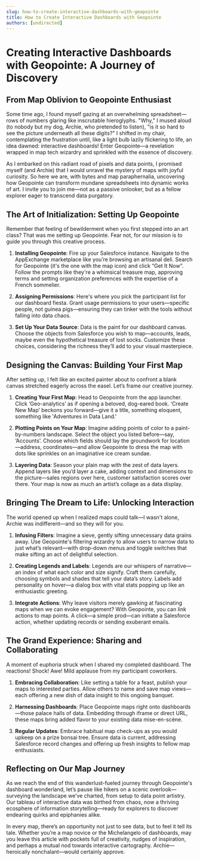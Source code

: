 ```yaml
---
slug: how-to-create-interactive-dashboards-with-geopointe
title: How to Create Interactive Dashboards with Geopointe
authors: [undirected]
---
```



# Creating Interactive Dashboards with Geopointe: A Journey of Discovery

## From Map Oblivion to Geopointe Enthusiast

Some time ago, I found myself gazing at an overwhelming spreadsheet—rows of numbers glaring like inscrutable hieroglyphs. "Why," I mused aloud (to nobody but my dog, Archie, who pretended to listen), "is it so hard to see the picture underneath all these digits?" I shifted in my chair, contemplating the frustration until, like a light bulb lazily flickering to life, an idea dawned: interactive dashboards! Enter Geopointe—a revelation wrapped in map tech wizardry and sprinkled with the essence of discovery.

As I embarked on this radiant road of pixels and data points, I promised myself (and Archie) that I would unravel the mystery of maps with joyful curiosity. So here we are, with bytes and map paraphernalia, uncovering how Geopointe can transform mundane spreadsheets into dynamic works of art. I invite you to join me—not as a passive onlooker, but as a fellow explorer eager to transcend data purgatory.

## The Art of Initialization: Setting Up Geopointe

Remember that feeling of bewilderment when you first stepped into an art class? That was me setting up Geopointe. Fear not, for our mission is to guide you through this creative process.

1. **Installing Geopointe**: Fire up your Salesforce instance. Navigate to the AppExchange marketplace like you’re browsing an artisanal deli. Search for Geopointe (it's the one with the map icon) and click “Get It Now”. Follow the prompts like they're a whimsical treasure map, approving terms and setting organization preferences with the expertise of a French sommelier.

2. **Assigning Permissions**: Here's where you pick the participant list for our dashboard fiesta. Grant usage permissions to your users—specific people, not guinea pigs—ensuring they can tinker with the tools without falling into data chaos.

3. **Set Up Your Data Source**: Data is the paint for our dashboard canvas. Choose the objects from Salesforce you wish to map—accounts, leads, maybe even the hypothetical treasure of lost socks. Customize these choices, considering the richness they’ll add to your visual masterpiece.

## Designing the Canvas: Building Your First Map

After setting up, I felt like an excited painter about to confront a blank canvas stretched eagerly across the easel. Let’s frame our creative journey.

1. **Creating Your First Map**: Head to Geopointe from the app launcher. Click ‘Geo-analytics’ as if opening a beloved, dog-eared book. ‘Create New Map’ beckons you forward—give it a title, something eloquent, something like 'Adventures in Data Land.'

2. **Plotting Points on Your Map**: Imagine adding points of color to a paint-by-numbers landscape. Select the object you listed before—say, ‘Accounts’. Choose which fields should lay the groundwork for location—address, coordinates—and allow Geopointe to dress the map with dots like sprinkles on an imaginative ice cream sundae.

3. **Layering Data**: Season your plain map with the zest of data layers. Append layers like you’d layer a cake, adding context and dimensions to the picture—sales regions over here, customer satisfaction scores over there. Your map is now as much an artist’s collage as a data display.

## Bringing The Dream to Life: Unlocking Interaction

The world opened up when I realized maps could talk—I wasn't alone, Archie was indifferent—and so they will for you.

1. **Infusing Filters**: Imagine a sieve, gently sifting unnecessary data grains away. Use Geopointe's filtering wizardry to allow users to narrow data to just what’s relevant—with drop-down menus and toggle switches that make sifting an act of delightful selection.

2. **Creating Legends and Labels**: Legends are our whispers of narrative—an index of what each color and size signify. Craft them carefully, choosing symbols and shades that tell your data’s story. Labels add personality on hover—a dialog box with vital stats popping up like an enthusiastic greeting.

3. **Integrate Actions**: Why leave visitors merely gawking at fascinating maps when we can evoke engagement? With Geopointe, you can link actions to map points. A click—a simple prod—can initiate a Salesforce action, whether updating records or sending exuberant emails.

## The Grand Experience: Sharing and Collaborating

A moment of euphoria struck when I shared my completed dashboard. The reactions! Shock! Awe! Mild applause from my participant coworkers.

1. **Embracing Collaboration**: Like setting a table for a feast, publish your maps to interested parties. Allow others to name and save map views—each offering a new dish of data insight to this ongoing banquet.

2. **Harnessing Dashboards**: Place Geopointe maps right onto dashboards—those palace halls of data. Embedding through iframe or direct URL, these maps bring added flavor to your existing data mise-en-scène.

3. **Regular Updates**: Embrace habitual map check-ups as you would upkeep on a prize bonsai tree. Ensure data is current, addressing Salesforce record changes and offering up fresh insights to fellow map enthusiasts.

## Reflecting on Our Map Journey

As we reach the end of this wanderlust-fueled journey through Geopointe's dashboard wonderland, let’s pause like hikers on a scenic overlook—surveying the landscape we’ve charted, from setup to data point artistry. Our tableau of interactive data was birthed from chaos, now a thriving ecosphere of information storytelling—ready for explorers to discover endearing quirks and epiphanies alike.

In every map, there’s an opportunity not just to see data, but to feel it tell its tale. Whether you’re a map novice or the Michelangelo of dashboards, may you leave this article with pockets full of creativity, nudges of inspiration, and perhaps a mutual nod towards interactive cartography. Archie—heroically nonchalant—would certainly approve.